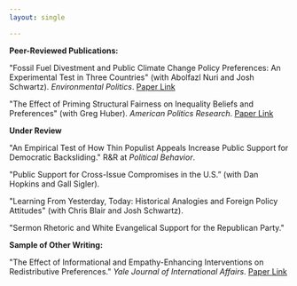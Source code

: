 ```yaml
---
layout: single

---
```


**Peer-Reviewed Publications:** 
 
"Fossil Fuel Divestment and Public Climate Change Policy Preferences: An Experimental Test in Three Countries" (with Abolfazl Nuri and Josh Schwartz). _Environmental Politics_. [Paper Link](https://www.tandfonline.com/doi/full/10.1080/09644016.2023.2178351?role=tab&tab=permissions&scroll=top)

 "The Effect of Priming Structural Fairness on Inequality Beliefs and Preferences" (with Greg Huber). _American Politics Research_. [Paper Link](https://journals.sagepub.com/eprint/XKEEENHBVUHAYAGHRCZR/full) 

**Under Review**

"An Empirical Test of How Thin Populist Appeals Increase Public Support for Democratic Backsliding." R&R at _Political Behavior_. 

"Public Support for Cross-Issue Compromises in the U.S.” (with Dan Hopkins and Gall Sigler).

"Learning From Yesterday, Today: Historical Analogies and Foreign Policy Attitudes" (with Chris Blair and Josh Schwartz).

"Sermon Rhetoric and White Evangelical Support for the Republican Party."

**Sample of Other Writing:**

"The Effect of Informational and Empathy-Enhancing Interventions on Redistributive Preferences." _Yale Journal of International Affairs_. [Paper Link](https://www.yalejournal.org/publications/the-effect-of-informational-and-empathy-enhancing-interventions-on-redistributive-preferences)
